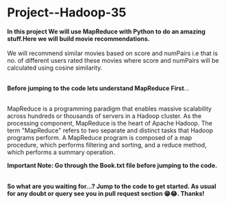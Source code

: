 # Project--Hadoop-35

<table>
  
**In this project We will use MapReduce with Python to do an amazing stuff.Here we will build movie recommendations.** <br></br> We will recommend similar movies based on score and numPairs i.e that is no. of different users rated these movies where score and numPairs will be calculated using cosine similarity.<br></br>

**Before jumping to the code lets understand MapReduce First**...<br></br>

MapReduce is a programming paradigm that enables massive scalability across hundreds or thousands of servers in a Hadoop cluster. As the processing component, MapReduce is the heart of Apache Hadoop. The term "MapReduce" refers to two separate and distinct tasks that Hadoop programs perform.
A MapReduce program is composed of a map procedure, which performs filtering and sorting, and a reduce method, which performs a summary operation.


**Important Note: Go through the Book.txt file before jumping to the code.**


</table>

**So what are you waiting for...? Jump to the code to get started. As usual for any doubt or query see you in pull request section 😁😂. Thanks!**


